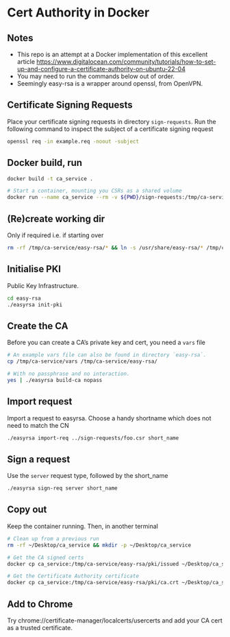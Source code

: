 # Cert Authority in Docker

## Notes

- This repo is an attempt at a Docker implementation of this excellent article https://www.digitalocean.com/community/tutorials/how-to-set-up-and-configure-a-certificate-authority-on-ubuntu-22-04
- You may need to run the commands below out of order.
- Seemingly easy-rsa is a wrapper around openssl, from OpenVPN.

## Certificate Signing Requests

Place your certificate signing requests in directory `sign-requests`. Run the following command to inspect the subject of a certificate signing request

```bash
openssl req -in example.req -noout -subject
```

## Docker build, run

```bash
docker build -t ca_service .

# Start a container, mounting you CSRs as a shared volume
docker run --name ca_service --rm -v ${PWD}/sign-requests:/tmp/ca-service/sign-requests -it ca_service bash
```

## (Re)create working dir

Only if required i.e. if starting over

```bash
rm -rf /tmp/ca-service/easy-rsa/* && ln -s /usr/share/easy-rsa/* /tmp/ca-service/easy-rsa/
```

## Initialise PKI

Public Key Infrastructure.

```bash
cd easy-rsa
./easyrsa init-pki
```

## Create the CA

Before you can create a CA’s private key and cert, you need a `vars` file

```bash
# An example vars file can also be found in directory `easy-rsa`.
cp /tmp/ca-service/vars /tmp/ca-service/easy-rsa/

# With no passphrase and no interaction.
yes | ./easyrsa build-ca nopass
```


## Import request

Import a request to easyrsa. Choose a handy shortname which does not need to match the CN

```bash
./easyrsa import-req ../sign-requests/foo.csr short_name
```

## Sign a request

Use the `server` request type, followed by the short_name

```bash
./easyrsa sign-req server short_name
```

## Copy out

Keep the container running.  Then, in another terminal

```bash
# Clean up from a previous run
rm -rf ~/Desktop/ca_service && mkdir -p ~/Desktop/ca_service

# Get the CA signed certs
docker cp ca_service:/tmp/ca-service/easy-rsa/pki/issued ~/Desktop/ca_service/issued

# Get the Certificate Authority certificate
docker cp ca_service:/tmp/ca-service/easy-rsa/pki/ca.crt ~/Desktop/ca_service
```

## Add to Chrome

Try chrome://certificate-manager/localcerts/usercerts and add your CA cert as a trusted certificate.
